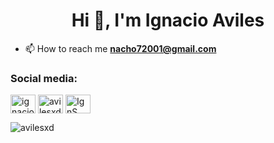 <h1 align="center">Hi 👋, I'm Ignacio Aviles</h1>

- 📫 How to reach me **nacho72001@gmail.com**

<h3 align="left">Social media:</h3>
<p align="left">
<a href="https://fb.com/ignacio.avilescardenasso" target="blank"><img align="center" src="https://raw.githubusercontent.com/rahuldkjain/github-profile-readme-generator/master/src/images/icons/Social/facebook.svg" alt="ignacio.avilescardenasso" height="30" width="40" /></a>
<a href="https://instagram.com/avilesxd" target="blank"><img align="center" src="https://raw.githubusercontent.com/rahuldkjain/github-profile-readme-generator/master/src/images/icons/Social/instagram.svg" alt="avilesxd" height="30" width="40" /></a>
<a href="https://www.youtube.com/channel/UCYPsgamO7XeWOrXriOpJBqw" target="blank"><img align="center" src="https://raw.githubusercontent.com/rahuldkjain/github-profile-readme-generator/master/src/images/icons/Social/youtube.svg" alt="IgnS" height="30" width="40" /></a>
</p>

<p><img align="left" src="https://github-readme-stats.vercel.app/api/top-langs?username=avilesxd&show_icons=true&locale=en&layout=compact" alt="avilesxd" /></p>
